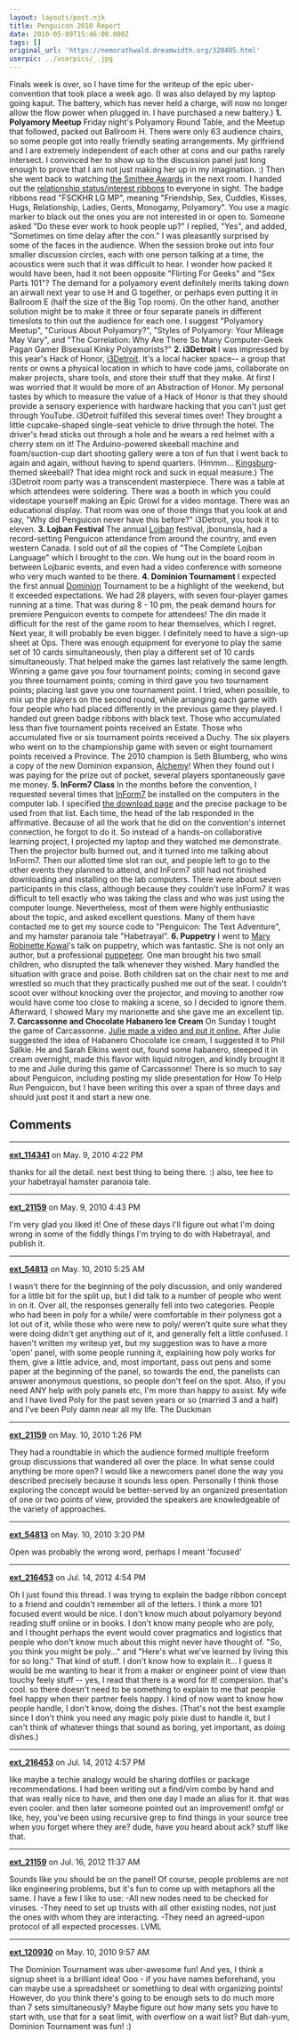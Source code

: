 ```yaml
---
layout: layouts/post.njk
title: Penguicon 2010 Report
date: 2010-05-09T15:46:00.000Z
tags: []
original_url: 'https://nemorathwald.dreamwidth.org/320405.html'
userpic: ../userpics/_.jpg
---
```

Finals week is over, so I have time for the writeup of the epic uber-convention that took place a week ago. (I was also delayed by my laptop going kaput. The battery, which has never held a charge, will now no longer allow the flow power when plugged in. I have purchased a new battery.) **1\. Polyamory Meetup** Friday night's Polyamory Round Table, and the Meetup that followed, packed out Ballroom H. There were only 63 audience chairs, so some people got into really friendly seating arrangements. My girlfriend and I are extremely independent of each other at cons and our paths rarely intersect. I convinced her to show up to the discussion panel just long enough to prove that I am not just making her up in my imagination. :) Then she went back to watching [the Smithee Awards](http://www.smitheeawards.com/) in the next room. I handed out the [relationship status/interest ribbons](https://docs.google.com/fileview?id=0B067XOwv6HW7N2EyMTZlMmYtNTYzNy00ZjNlLWI4OTgtYTc4ZWY3ZWNiOGU4&hl=en) to everyone in sight. The badge ribbons read "FSCKHR LG MP", meaning "Friendship, Sex, Cuddles, Kisses, Hugs, Relationship, Ladies, Gents, Monogamy, Polyamory". You use a magic marker to black out the ones you are not interested in or open to. Someone asked "Do these ever work to hook people up?" I replied, "Yes", and added, "Sometimes on time delay after the con." I was pleasantly surprised by some of the faces in the audience. When the session broke out into four smaller discussion circles, each with one person talking at a time, the acoustics were such that it was difficult to hear. I wonder how packed it would have been, had it not been opposite "Flirting For Geeks" and "Sex Parts 101"? The demand for a polyamory event definitely merits taking down an airwall next year to use H and G together, or perhaps even putting it in Ballroom E (half the size of the Big Top room). On the other hand, another solution might be to make it three or four separate panels in different timeslots to thin out the audience for each one. I suggest "Polyamory Meetup", "Curious About Polyamory?", "Styles of Polyamory: Your Mileage May Vary", and "The Correlation: Why Are There So Many Computer-Geek Pagan Gamer Bisexual Kinky Polyamorists?" **2\. i3Detroit** I was impressed by this year's Hack of Honor, [i3Detroit](http://www.i3detroit.com/). It's a local hacker space-- a group that rents or owns a physical location in which to have code jams, collaborate on maker projects, share tools, and store their stuff that they make. At first I was worried that it would be more of an Abstraction of Honor. My personal tastes by which to measure the value of a Hack of Honor is that they should provide a sensory experience with hardware hacking that you can't just get through YouTube. i3Detroit fulfilled this several times over! They brought a little cupcake-shaped single-seat vehicle to drive through the hotel. The driver's head sticks out through a hole and he wears a red helmet with a cherry stem on it! The Arduino-powered skeeball machine and foam/suction-cup dart shooting gallery were a ton of fun that I went back to again and again, without having to spend quarters. (Hmmm... [Kingsburg](http://www.boardgamegeek.com/boardgame/27162/kingsburg)\-themed skeeball? That idea might rock and suck in equal measure.) The i3Detroit room party was a transcendent masterpiece. There was a table at which attendees were soldering. There was a booth in which you could videotape yourself making an Epic Growl for a video montage. There was an educational display. That room was one of those things that you look at and say, "Why did Penguicon never have this before?" i3Detroit, you took it to eleven. **3\. Lojban Festival** The annual [Lojban](http://www.lojban.org/) festival, jbonunsla, had a record-setting Penguicon attendance from around the country, and even western Canada. I sold out of all the copies of "The Complete Lojban Language" which I brought to the con. We hung out in the board room in between Lojbanic events, and even had a video conference with someone who very much wanted to be there. **4\. Dominion Tournament** I expected the first annual [Dominion](http://boardgamegeek.com/boardgame/36218/dominion) Tournament to be a highlight of the weekend, but it exceeded expectations. We had 28 players, with seven four-player games running at a time. That was during 8 - 10 pm, the peak demand hours for premiere Penguicon events to compete for attendees! The din made it difficult for the rest of the game room to hear themselves, which I regret. Next year, it will probably be even bigger. I definitely need to have a sign-up sheet at Ops. There was enough equipment for everyone to play the same set of 10 cards simultaneously, then play a different set of 10 cards simultaneously. That helped make the games last relatively the same length. Winning a game gave you four tournament points; coming in second gave you three tournament points; coming in third gave you two tournament points; placing last gave you one tournament point. I tried, when possible, to mix up the players on the second round, while arranging each game with four people who had placed differently in the previous game they played. I handed out green badge ribbons with black text. Those who accumulated less than five tournament points received an Estate. Those who accumulated five or six tournament points received a Duchy. The six players who went on to the championship game with seven or eight tournament points received a Province. The 2010 champion is Seth Blumberg, who wins a copy of the new Dominion expansion, [Alchemy](http://boardgame.geekdo.com/boardgameexpansion/66098/dominion-alchemy)! When they found out I was paying for the prize out of pocket, several players spontaneously gave me money. **5\. InForm7 Class** In the months before the convention, I requested several times that [InForm7](http://inform7.com/) be installed on the computers in the computer lab. I specified [the download page](http://inform7.com/download/) and the precise package to be used from that list. Each time, the head of the lab responded in the affirmative. Because of all the work that he did on the convention's internet connection, he forgot to do it. So instead of a hands-on collaborative learning project, I projected my laptop and they watched me demonstrate. Then the projector bulb burned out, and it turned into me talking about InForm7. Then our allotted time slot ran out, and people left to go to the other events they planned to attend, and InForm7 still had not finished downloading and installing on the lab computers. There were about seven participants in this class, although because they couldn't use InForm7 it was difficult to tell exactly who was taking the class and who was just using the computer lounge. Nevertheless, most of them were highly enthusiastic about the topic, and asked excellent questions. Many of them have contacted me to get my source code to "Penguicon: The Text Adventure", and my hamster paranoia tale "Habetrayal". **6\. Puppetry** I went to [Mary Robinette Kowal](http://www.maryrobinettekowal.com/)'s talk on puppetry, which was fantastic. She is not only an author, but a professional [puppeteer](http://www.maryrobinettekowal.com/puppetry/). One man brought his two small children, who disrupted the talk whenever they wished. Mary handled the situation with grace and poise. Both children sat on the chair next to me and wrestled so much that they practically pushed me out of the seat. I couldn't scoot over without knocking over the projector, and moving to another row would have come too close to making a scene, so I decided to ignore them. Afterward, I showed Mary my marionette and she gave me an excellent tip. **7\. Carcassonne and Chocolate Habanero Ice Cream** On Sunday I tought the game of Carcassonne. [Julie made a video and put it online.](http://www.youtube.com/watch?v=iGYcW2xEiVc) After Julie suggested the idea of Habanero Chocolate ice cream, I suggested it to Phil Salkie. He and Sarah Elkins went out, found some habanero, steeped it in cream overnight, made this flavor with liquid nitrogen, and kindly brought it to me and Julie during this game of Carcassonne! There is so much to say about Penguicon, including posting my slide presentation for How To Help Run Penguicon, but I have been writing this over a span of three days and should just post it and start a new one.

## Comments

---

**[ext_114341](https://www.dreamwidth.org/users/ext_114341)** on May. 9, 2010 4:22 PM

thanks for all the detail. next best thing to being there. :) also, tee hee to your habetrayal hamster paranoia tale.

---

**[ext_21159](https://www.dreamwidth.org/users/ext_21159)** on May. 9, 2010 4:43 PM

I'm very glad you liked it! One of these days I'll figure out what I'm doing wrong in some of the fiddly things I'm trying to do with Habetrayal, and publish it.

---

**[ext_54813](https://www.dreamwidth.org/users/ext_54813)** on May. 10, 2010 5:25 AM

I wasn't there for the beginning of the poly discussion, and only wandered for a little bit for the split up, but I did talk to a number of people who went in on it. Over all, the responses generally fell into two categories. People who had been in poly for a while/ were comfortable in their polyness got a lot out of it, while those who were new to poly/ weren't quite sure what they were doing didn't get anything out of it, and generally felt a little confused. I haven't written my writeup yet, but my suggestion was to have a more 'open' panel, with some people running it, explaining how poly works for them, give a little advice, and, most important, pass out pens and some paper at the beginning of the panel, so towards the end, the panelists can answer anonymous questions, so people don't feel on the spot. Also, if you need ANY help with poly panels etc, I'm more than happy to assist. My wife and I have lived Poly for the past seven years or so (married 3 and a half) and I've been Poly damn near all my life. The Duckman

---

**[ext_21159](https://www.dreamwidth.org/users/ext_21159)** on May. 10, 2010 1:26 PM

They had a roundtable in which the audience formed multiple freeform group discussions that wandered all over the place. In what sense could anything be more open? I would like a newcomers panel done the way you described precisely because it sounds less open. Personally I think those exploring the concept would be better-served by an organized presentation of one or two points of view, provided the speakers are knowledgeable of the variety of approaches.

---

**[ext_54813](https://www.dreamwidth.org/users/ext_54813)** on May. 10, 2010 3:20 PM

Open was probably the wrong word, perhaps I meant 'focused'

---

**[ext_216453](https://www.dreamwidth.org/users/ext_216453)** on Jul. 14, 2012 4:54 PM

Oh I just found this thread. I was trying to explain the badge ribbon concept to a friend and couldn't remember all of the letters. I think a more 101 focused event would be nice. I don't know much about polyamory beyond reading stuff online or in books. I don't know many people who are poly, and I thought perhaps the event would cover pragmatics and logistics that people who don't know much about this might never have thought of. "So, you think you might be poly..." and "Here's what we've learned by living this for so long." That kind of stuff. I don't know how to explain it... I guess it would be me wanting to hear it from a maker or engineer point of view than touchy feely stuff -- yes, I read that there is a word for it! compersion. that's cool. so there doesn't need to be something to explain to me that people feel happy when their partner feels happy. I kind of now want to know how people handle, I don't know, doing the dishes. (That's not the best example since I don't think you need any magic poly pixie dust to handle it, but I can't think of whatever things that sound as boring, yet important, as doing dishes.)

---

**[ext_216453](https://www.dreamwidth.org/users/ext_216453)** on Jul. 14, 2012 4:57 PM

like maybe a techie analogy would be sharing dotfiles or package recommendations. I had been writing out a find/vim combo by hand and that was really nice to have, and then one day I made an alias for it. that was even cooler. and then later someone pointed out an improvement! omfg! or like, hey, you've been using recursive grep to find things in your source tree when you forget where they are? dude, have you heard about ack? stuff like that.

---

**[ext_21159](https://www.dreamwidth.org/users/ext_21159)** on Jul. 16, 2012 11:37 AM

Sounds like you should be on the panel! Of course, people problems are not like engineering problems, but it's fun to come up with metaphors all the same. I have a few I like to use: -All new nodes need to be checked for viruses. -They need to set up trusts with all other existing nodes, not just the ones with whom they are interacting. -They need an agreed-upon protocol of all expected processes. LVML

---

**[ext_120930](https://www.dreamwidth.org/users/ext_120930)** on May. 10, 2010 9:57 AM

The Dominion Tournament was uber-awesome fun! And yes, I think a signup sheet is a brilliant idea! Ooo - if you have names beforehand, you can maybe use a spreadsheet or something to deal with organizing points! However, do you think there's going to be enough sets to do much more than 7 sets simultaneously? Maybe figure out how many sets you have to start with, use that for a seat limit, with overflow on a wait list? But dah-yum, Dominion Tournament was fun! :)
